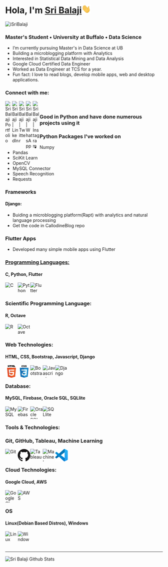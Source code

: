 <h1>Hola, I'm <a href="https://isribalaji.in/">Sri Balaji</a><img src="https://raw.githubusercontent.com/ABSphreak/ABSphreak/master/gifs/Hi.gif" width="30px"></h1>

<p align="left"> <img src="https://komarev.com/ghpvc/?username=iSriBalaji&label=Views&color=blue&style=flat" alt="iSriBalaji" /> </p>

### Master's Student • University at Buffalo • Data Science
- I’m currently pursuing Master's in Data Science at UB
- Building a microblogging platform with Analytics
- Interested in Statistical Data Mining and Data Analysis
- Google Cloud Certified Data Engineer
- Worked as Data Engineer at TCS for a year.
- Fun fact: I love to read blogs, develop mobile apps, web and desktop applications.


### Connect with me:

[<img align="left" alt="Sri Balaji Portfolio" width="22px" src="https://cdn-icons-png.flaticon.com/512/3884/3884864.png" />][website]
[<img align="left" alt="Sri Balaji | LinkedIn" width="22px" src="https://cdn-icons-png.flaticon.com/512/174/174857.png" />][linkedin]
[<img align="left" alt="Sri Balaji | Twitter" width="22px" src="https://cdn-icons-png.flaticon.com/512/733/733579.png" />][twitter]
[<img align="left" alt="Sri Balaji | WhatsApp" width="22px" src="https://cdn-icons-png.flaticon.com/512/733/733585.png" />][whatsapp]
[<img align="left" alt="Sri Balaji | Instagram" width="22px" src="https://cdn-icons-png.flaticon.com/512/174/174855.png" />][instagram]

[whatsapp]:https://wa.me/+919789968131
[website]: https://isribalaji.in/
[twitter]: https://twitter.com/isribalaji
[instagram]: https://www.instagram.com/isribalaji/
[linkedin]: https://www.linkedin.com/in/sri-balaji/
<br />

### Good in Python and have done numerous projects using it
### Python Packages I've worked on
- Numpy
- Pandas
- SciKit Learn
- OpenCV
- MySQL Connector
- Speech Recognition
- Requests

### Frameworks
#### Django: 
- Buiding a microblogging platform(Rapt) with analytics and natural language processing
- Get the code in CallodineBlog repo

### Flutter Apps
- Developed many simple mobile apps using Flutter

### <ins> Programming Languages: </ins>
#### C, Python, Flutter
<img align="left" height="40" width="40" alt="C" src="https://upload.wikimedia.org/wikipedia/commons/thumb/1/18/C_Programming_Language.svg/695px-C_Programming_Language.svg.png" />
<img align="left" height="40" width="40" alt="Python" src="https://upload.wikimedia.org/wikipedia/commons/thumb/c/c3/Python-logo-notext.svg/600px-Python-logo-notext.svg.png" />
<img align="left" height="40" width="40" alt="Flutter" src="https://cdn.iconscout.com/icon/free/png-256/flutter-2038877-1720090.png" />
<br />
<br />

### Scientific Programming Language:
#### R, Octave
<img align="left" height="40" width="40" alt="R" src="https://cdn-icons-png.flaticon.com/512/2103/2103665.png" />
<img align="left" height="40" width="40" alt="Octave" src="https://upload.wikimedia.org/wikipedia/commons/thumb/6/6a/Gnu-octave-logo.svg/1024px-Gnu-octave-logo.svg.png" />
<br />
<br />

### Web Technologies:
#### HTML, CSS, Bootstrap, Javascript, Django
<img align="left" height="40" width="40" alt="HTML5" src="https://raw.githubusercontent.com/github/explore/80688e429a7d4ef2fca1e82350fe8e3517d3494d/topics/html/html.png" />
<img align="left" height="40" width="40" alt="CSS3" src="https://raw.githubusercontent.com/github/explore/80688e429a7d4ef2fca1e82350fe8e3517d3494d/topics/css/css.png" />
<img align="left" height="40" width="40" alt="Bootstrap" src="https://cdn-icons-png.flaticon.com/512/5968/5968672.png" />
<img align="left" height="40" width="40" alt="Javascript" src="https://cdn-icons-png.flaticon.com/512/5968/5968292.png" />
<img align="left" height="40" width="40" alt="Django" src="https://icon-library.com/images/django-icon/django-icon-0.jpg" />
<br />
<br />

### Database:
#### MySQL, Firebase, Oracle SQL, SQLlite
<img align="left" height="40" width="40" alt="MySQL"  src="https://cdn-icons-png.flaticon.com/512/5968/5968313.png" />
<img align="left" height="40" width="40" alt="Firebase"  src="https://cdn.freebiesupply.com/logos/large/2x/firebase-1-logo-png-transparent.png" />
<img align="left" height="40" width="40" alt="Oracle SQL"  src="https://cdn-icons-png.flaticon.com/512/5969/5969170.png" />
<img align="left" height="40" width="40" alt="SQLlite" src="https://upload.wikimedia.org/wikipedia/commons/thumb/9/97/Sqlite-square-icon.svg/1200px-Sqlite-square-icon.svg.png" />
<br />
<br />

### Tools & Technologies:
### Git, GitHub, Tableau, Machine Learning
<img align="left" height="40" width="40" alt="Git" src="https://cdn-icons-png.flaticon.com/512/2111/2111288.png" />
<img align="left" height="40" width="40" alt="GitHub" src="https://raw.githubusercontent.com/github/explore/78df643247d429f6cc873026c0622819ad797942/topics/github/github.png" />
<img align="left" height="40" width="40" alt="Tableau" src="https://sybyl.com/wp-content/uploads/2019/11/Tableau-Logo-for-website.jpg" />
<img align="left" height="40" width="40" alt="Machine Learning" src="https://cdn-icons-png.flaticon.com/512/2103/2103633.png" />
<img align="left" height="40" width="40" alt="Visual Studio Code" src="https://raw.githubusercontent.com/github/explore/80688e429a7d4ef2fca1e82350fe8e3517d3494d/topics/visual-studio-code/visual-studio-code.png" />
<br />
<br />

### Cloud Technologies:
#### Google Cloud, AWS
<img align="left" height="40" width="40" alt="Google CLoud"  src="https://cdn-icons-png.flaticon.com/512/873/873117.png" />
<img align="left" height="40" width="40" alt="AWS"  src="https://www.illumina.com/content/dam/illumina-marketing/images/company/doing-business/aws-logo-web-graphic.jpg" />
<br />
<br />

### OS
#### Linux(Debian Based Distros), Windows
<img align="left" height="40" width="40" alt="Linux" src="https://cdn-icons-png.flaticon.com/512/226/226772.png" />
<img align="left" height="40" width="40" alt="Windows" src="https://cdn-icons-png.flaticon.com/512/732/732225.png" />
<br />
<br />

<br />
<hr />
<img alt="Sri Balaji Github Stats" align = "left" src="https://github-readme-stats.vercel.app/api?username=iSriBalaji&show_icons=true&hide_border=false" />
